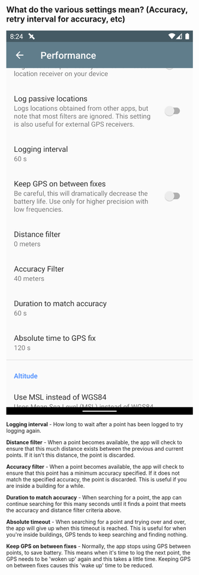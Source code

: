 ## What do the various settings mean? (Accuracy, retry interval for accuracy, etc)

![7b](images/7b.png)

**Logging interval** - How long to wait after a point has been logged to try logging again.

**Distance filter** - When a point becomes available, the app will check to ensure that this much distance exists between the previous and current points. If it isn't this distance, the point is discarded.

**Accuracy filter** - When a point becomes available, the app will check to ensure that this point has a minimum accuracy specified. If it does not match the specified accuracy, the point is discarded. This is useful if you are inside a building for a while.

**Duration to match accuracy** - When searching for a point, the app can continue searching for this many seconds until it finds a point that meets the accuracy and distance filter criteria above.

**Absolute timeout** - When searching for a point and trying over and over, the app will give up when this timeout is reached.  This is useful for when you're inside buildings, GPS tends to keep searching and finding nothing.  

**Keep GPS on between fixes** - Normally, the app stops using GPS between points, to save battery.  This means when it's time to log the next point, the GPS needs to be 'woken up' again and this takes a little time.  Keeping GPS on between fixes causes this 'wake up' time to be reduced.


